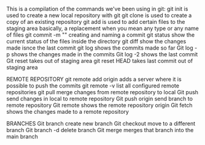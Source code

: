 This is a compilation of the commands we've been using in git:
git init                              is used to create a new local repository with git
git clone <link to repository>        is used to create a copy of an existing repository
git add <file name.file type>         is used to add certain files to the staging area
<asterisk>                            basically, a replacement when you mean any type or any name of files
git commit -m "<commit name>"         creating and naming a commit
git status                            show the current status of the files inside the directory
git diff                              show the changes made isnce the last commit
git log                               shows the commits made so far
Git log -p                            shows the changes made in the commits
Git log -2                            shows the last commit
Git reset                             takes out of staging area
git reset HEAD                        takes last commit out of staging area

REMOTE REPOSITORY
git remote add origin <link to remote repository>       adds a server where it is possible to push the commits
git remote -v                                           list all configured remote repositories
git pull                                                merge changes from remote repository to local
Git push                                                send changes in local to remote repository
Git push origin <branch name>                           send branch to remote repository
Git remote                                              shows the remote repository origin
Git fetch                                               shows the changes made to a remote repository

BRANCHES
Git branch <branch name>                        create new branch
Git checkout <branch name>                      move to a different branch
Git branch -d <branch name>                     delete branch 
Git merge <branch name>                         merges that branch into the main branch

